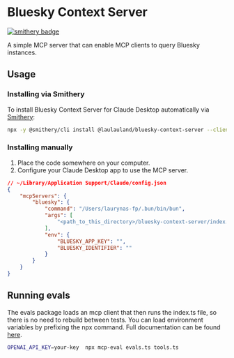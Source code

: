# Bluesky Context Server
[![smithery badge](https://smithery.ai/badge/bluesky-context-server)](https://smithery.ai/server/bluesky-context-server)

A simple MCP server that can enable MCP clients to query Bluesky instances.

## Usage

### Installing via Smithery

To install Bluesky Context Server for Claude Desktop automatically via [Smithery](https://smithery.ai/server/@laulauland/bluesky-context-server):

```bash
npx -y @smithery/cli install @laulauland/bluesky-context-server --client claude
```

### Installing manually
1. Place the code somewhere on your computer.
2. Configure your Claude Desktop app to use the MCP server.

```json
// ~/Library/Application Support/Claude/config.json
{
	"mcpServers": {
		"bluesky": {
			"command": "/Users/laurynas-fp/.bun/bin/bun",
			"args": [
				"<path_to_this_directory>/bluesky-context-server/index.ts"
			],
			"env": {
				"BLUESKY_APP_KEY": "",
				"BLUESKY_IDENTIFIER": ""
			}
		}
	}
}
```


## Running evals

The evals package loads an mcp client that then runs the index.ts file, so there is no need to rebuild between tests. You can load environment variables by prefixing the npx command. Full documentation can be found [here](https://www.mcpevals.io/docs).

```bash
OPENAI_API_KEY=your-key  npx mcp-eval evals.ts tools.ts
```